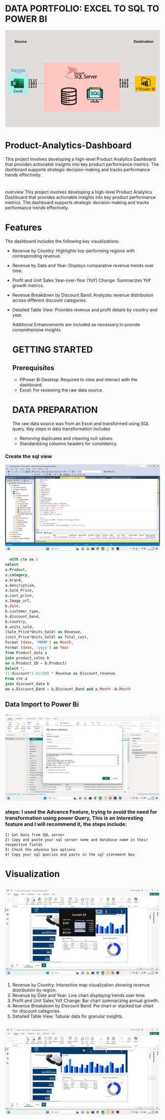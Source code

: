 # DATA PORTFOLIO: EXCEL TO SQL TO POWER BI
![image alt](https://github.com/kenny755/Product-Analytics-Dashboard/blob/fb3e4129a9bef657d38367d21f3fb36735bc81e6/kaggle_to_powerbi.gif)

# Product-Analytics-Dashboard
This project involves developing a high-level Product Analytics Dashboard that provides actionable insights into key product performance metrics. The dashboard supports strategic decision-making and tracks performance trends effectively.
#
overview
This project involves developing a high-level Product Analytics Dashboard that provides actionable insights into key product performance metrics. The dashboard supports strategic decision-making and tracks performance trends effectively.

# Features 
The dashboard includes the following key visualizations:

- Revenue by Country: Highlights top-performing regions with corresponding revenue.
- Revenue by Date and Year: Displays comparative revenue trends over time.
- Profit and Unit Sales Year-over-Year (YoY) Change: Summarizes YoY growth metrics.
- Revenue Breakdown by Discount Band: Analyzes revenue distribution across different discount categories.
- Detailed Table View: Provides revenue and profit details by country and year.

  Additional Enhancements are included as necessary to provide comprehensive insights

   # GETTING STARTED
  ## Prerequisites
  * PPower Bi Desktop: Required to view and interact with the dashboard.
  * Excel: For reviewing the raw data source.
 
  # DATA PREPARATION

  The raw data source was from an Excel and transformed using SQL query. Key steps in data transformation includes
  * Removing duplicates and cleaning null values.
  * Standardizing columns headers for consistency.

### Create the sql view
   ![image alt](https://github.com/kenny755/Product-Analytics-Dashboard/blob/9467f0d64b5d46bdc7c1a258a70d8b47bbd2d61c/End%20to%20end%201.png)
  
  ```sql
    with cte as (
select
a.Product,
a.category,
a.brand,
a.description,
a.Sale_Price,
a.cost_price,
a.Image_url,
b.date,
b.customer_type,
b.discount_band,
b.country,
b.units_sold,
(Sale_Price*Units_Sold) as Revenue,
(cost_Price*Units_Sold) as Total_cost,
Format (date, 'MMMM') as Month,
Format (date, 'yyyy') as Year
from Product_data a
join product_sales b
on a.Product_ID = b.Product)
Select *,
(1-discount*1.0/100) * Revenue as Discount_revenue
From cte a
join discount_data b
on a.Discount_Band = b.Discount_Band and a.Month =b.Month
```

 
  ## Data Import to Power Bi
   
  ![image alt](https://github.com/kenny755/Product-Analytics-Dashboard/blob/d768235d79b8910471cafa3a0953f57de49a7941/end%20to%20end%204.png) 
   
   ### steps: I used the Advance Feature, trying to avoid the need for transformation using power Query, This is an Interesting feature and I will recommend it, the steps include:
   
    1) Get Data from SQL server
    2) Copy and paste your sql server name and database name in their respective fields
    3) Check the advance box options 
    4) Copy your sql queries and paste in the sql statement box

# Visualization
  ## ![image at](https://github.com/kenny755/Product-Analytics-Dashboard/blob/1df9ffc8bb0e83db11514457c0ca410d9d8f9e3d/End%20to%20end%202.png)

  1) Revenue by Country: Interactive map visualization showing revenue distribution by region.
  2) Revenue by Date and Year: Line chart displaying trends over time.
  3) Profit and Unit Sales YoY Change: Bar chart summarizing annual growth.
  4) Revenue Breakdown by Discount Band: Pie chart or stacked bar chart for discount categories.
  5) Detailed Table View: Tabular data for granular insights.
## ![image at](https://github.com/kenny755/Product-Analytics-Dashboard/blob/d72728c76216a7aecb14f22c6167ae58e83e5eed/end%20to%20end%203.png)
   

